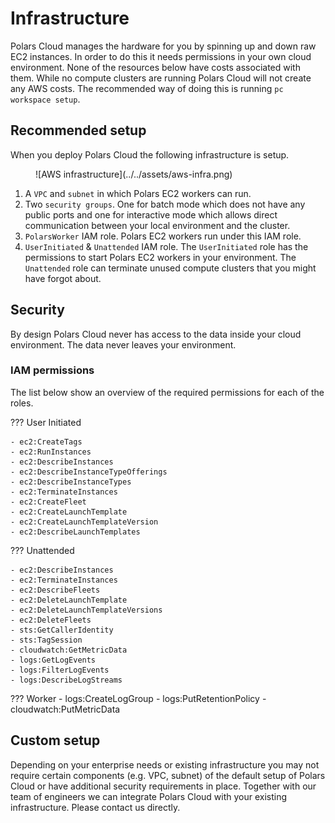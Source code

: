 # Infrastructure

Polars Cloud manages the hardware for you by spinning up and down raw EC2 instances. In order to do
this it needs permissions in your own cloud environment. None of the resources below have costs
associated with them. While no compute clusters are running Polars Cloud will not create any AWS
costs. The recommended way of doing this is running `pc workspace setup`.

## Recommended setup

When you deploy Polars Cloud the following infrastructure is setup.

<figure markdown="span">
![AWS infrastructure](../../assets/aws-infra.png)
</figure>

1. A `VPC` and `subnet` in which Polars EC2 workers can run.
1. Two `security groups`. One for batch mode which does not have any public ports and one for
   interactive mode which allows direct communication between your local environment and the
   cluster.
1. `PolarsWorker` IAM role. Polars EC2 workers run under this IAM role.
1. `UserInitiated` & `Unattended` IAM role. The `UserInitiated` role has the permissions to start
   Polars EC2 workers in your environment. The `Unattended` role can terminate unused compute
   clusters that you might have forgot about.

## Security

By design Polars Cloud never has access to the data inside your cloud environment. The data never
leaves your environment.

### IAM permissions

The list below show an overview of the required permissions for each of the roles.

??? User Initiated

    - ec2:CreateTags
    - ec2:RunInstances
    - ec2:DescribeInstances
    - ec2:DescribeInstanceTypeOfferings
    - ec2:DescribeInstanceTypes
    - ec2:TerminateInstances
    - ec2:CreateFleet
    - ec2:CreateLaunchTemplate
    - ec2:CreateLaunchTemplateVersion
    - ec2:DescribeLaunchTemplates

??? Unattended

    - ec2:DescribeInstances
    - ec2:TerminateInstances
    - ec2:DescribeFleets
    - ec2:DeleteLaunchTemplate
    - ec2:DeleteLaunchTemplateVersions
    - ec2:DeleteFleets
    - sts:GetCallerIdentity
    - sts:TagSession
    - cloudwatch:GetMetricData
    - logs:GetLogEvents
    - logs:FilterLogEvents
    - logs:DescribeLogStreams

??? Worker - logs:CreateLogGroup - logs:PutRetentionPolicy - cloudwatch:PutMetricData

## Custom setup

Depending on your enterprise needs or existing infrastructure you may not require certain components
(e.g. VPC, subnet) of the default setup of Polars Cloud or have additional security requirements in
place. Together with our team of engineers we can integrate Polars Cloud with your existing
infrastructure. Please contact us directly.
